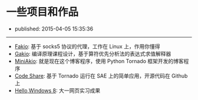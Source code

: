 # 一些项目和作品

- published: 2015-04-05 15:35:36

----------------------

* [Fakio][9]: 基于 socks5 协议的代理，工作在 Linux 上，作用你懂得
* [Gakio][8]: 编译原理课程设计，基于算符优先分析法的表达式求值解释器
* [MiniAkio][7]: 就是现在这个博客程序，使用 Python Tornado 框架开发的博客程序
* [Code Share][6]: 基于 Tornado 运行在 SAE 上的简单应用，开源代码在 Github 上
* [Hello,Windows 8][5]: 大一网页实习成果


[1]: http://twitter.com/SerhoLiu
[4]: https://github.com/SerhoLiu
[5]: http://hellowin8.sinaapp.com/about.html
[6]: http://tocode.sinaapp.com/
[7]: https://github.com/SerhoLiu/serholiu.com
[8]: https://github.com/SerhoLiu/gakio
[9]: https://github.com/SerhoLiu/fakio


